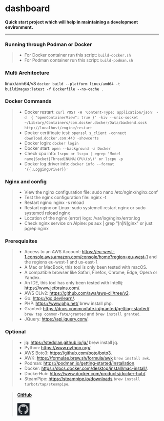 # dashboard 

**Quick start project which will help in maintaining a development environment.**           

--- 

### Running through Podman or Docker

> - For Docker container run this script: `build-docker.sh`      
> - For Podman container run this script: `build-podman.sh`

### Multi Architecture

linux/arm64/v8
`docker build --platform linux/amd64 -t buildimages:latest -f Dockerfile --no-cache .`

### Docker Commands

> - Docker restart: `curl POST -H 'Content-Type: application/json' -d '{ "openContainerView": true }' -kiv --unix-socket ~/Library/Containers/com.docker.docker/Data/backend.sock http://localhost/engine/restart`      
> - Docker certificate test: `openssl s_client -connect download.docker.com:443 -showcerts`    
> - Docker login:  `docker login`        
> - Docker start: `open --background -a Docker`   
> - Check cpu info: `lscpu or lscpu | egrep 'Model name|Socket|Thread|NUMA|CPU\(s\)' or lscpu -p`                        
> - Docker log driver info: `docker info --format '{{.LoggingDriver}}'`                 


### Nginx and config

> - View the nginx configuration file: sudo nano /etc/nginx/nginx.conf <br>       
> - Test the nginx configuration file: nginx -t <br>        
> - Restart nginx: nginx -s reload <br>      
> - Restart nginx on Linux: sudo systemctl restart nginx or sudo systemctl reload nginx <br>      
> - Location of the nginx (error) logs: /var/log/nginx/error.log <br>      
> - Check nginx service on Alpine: ps aux | grep "[n|N]ginx" or just pgrep nginx 

### Prerequisites 

> - Access to an AWS Account: https://eu-west-1.console.aws.amazon.com/console/home?region=eu-west-1 and the regions eu-west-1 and us-east-1. 
> - A Mac or MacBook, this tool is only been tested with macOS. 
> - A compatible browser like Safari, Firefox, Chrome, Edge, Opera or Yandex. 
> - An IDE, this tool has only been tested with Intellij: https://www.jetbrains.com/. 
> - AWS CLIv2: https://github.com/aws/aws-cli/tree/v2. 
> - Go: https://go.dev/learn/.
> - PHP: https://www.php.net/ brew install php. 
> - Granted: https://docs.commonfate.io/granted/getting-started/ `brew tap common-fate/granted` and `brew install granted`. 
> - JQuery: https://api.jquery.com/.

### Optional

> - jq: https://stedolan.github.io/jq/ brew install jq.
> - Python: https://www.python.org/.
> - AWS Boto3: https://github.com/boto/boto3.
> - AWK: https://formulae.brew.sh/formula/awk `brew install awk`.
> - Podman: https://podman.io/getting-started/installation. 
> - Docker: https://docs.docker.com/desktop/install/mac-install/. 
> - DockerHub: https://www.docker.com/products/docker-hub/. 
> - SteamPipe: https://steampipe.io/downloads `brew install turbot/tap/steampipe`. 

> #### [GitHub](https://github.com/RobertoTorino)                   
> ![GitHub](images/github.png) 
